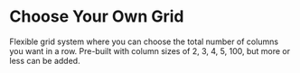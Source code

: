 Choose Your Own Grid
====================

Flexible grid system where you can choose the total number of columns you want in a row.
Pre-built with column sizes of 2, 3, 4, 5, 100, but more or less can be added.
